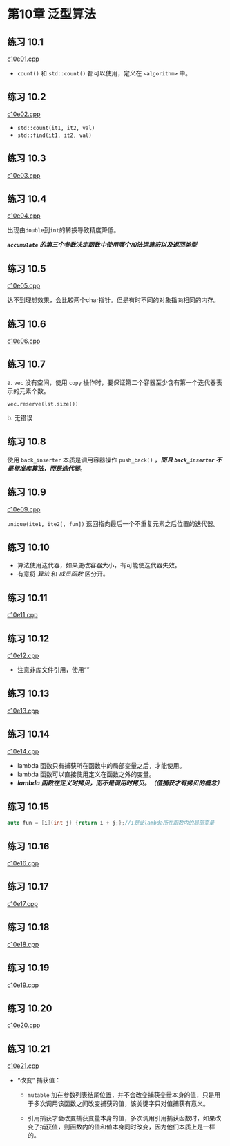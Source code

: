 # 第10章 泛型算法

## 练习 10.1

[c10e01.cpp](c10e01.cpp)

* `count()` 和 `std::count()` 都可以使用，定义在 `<algorithm>` 中。

## 练习 10.2

[c10e02.cpp](c10e02.cpp)

* `std::count(it1, it2, val)`
* `std::find(it1, it2, val)`

## 练习 10.3

[c10e03.cpp](c10e03.cpp)

## 练习 10.4

[c10e04.cpp](c10e04.cpp)

出现由`double`到`int`的转换导致精度降低。

***`accumulate` 的第三个参数决定函数中使用哪个加法运算符以及返回类型***

## 练习 10.5

[c10e05.cpp](c10e05.cpp)

达不到理想效果，会比较两个char指针。但是有时不同的对象指向相同的内存。

## 练习 10.6

[c10e06.cpp](c10e06.cpp)

## 练习 10.7

a. `vec` 没有空间，使用 `copy` 操作时，要保证第二个容器至少含有第一个迭代器表示的元素个数。

`vec.reserve(lst.size())`

b. 无错误

## 练习 10.8

使用 `back_inserter` 本质是调用容器操作 `push_back()` ，***而且 `back_inserter` 不是标准库算法，而是迭代器***。

## 练习 10.9

[c10e09.cpp](c10e09.cpp)

`unique(ite1, ite2[, fun])` 返回指向最后一个不重复元素之后位置的迭代器。

## 练习 10.10

* 算法使用迭代器，如果更改容器大小，有可能使迭代器失效。
* 有意将 *算法* 和 *成员函数* 区分开。

## 练习 10.11

[c10e11.cpp](c10e11.cpp)

## 练习 10.12

[c10e12.cpp](c10e12.cpp)

* 注意非库文件引用，使用“”

## 练习 10.13

[c10e13.cpp](c10e13.cpp)

## 练习 10.14

[c10e14.cpp](c10e14.cpp)

* lambda 函数只有捕获所在函数中的局部变量之后，才能使用。
* lambda 函数可以直接使用定义在函数之外的变量。
* ***lambda 函数在定义时拷贝，而不是调用时拷贝。（值捕获才有拷贝的概念）***

## 练习 10.15

``` c++
auto fun = [i](int j) {return i + j;};//i是此lambda所在函数内的局部变量
```

## 练习 10.16

[c10e16.cpp](c10e16.cpp)

## 练习 10.17

[c10e17.cpp](c10e17.cpp)

## 练习 10.18

[c10e18.cpp](c10e18.cpp)

## 练习 10.19

[c10e19.cpp](c10e19.cpp)

## 练习 10.20

[c10e20.cpp](c10e20.cpp)

## 练习 10.21

[c10e21.cpp](c10e21.cpp)

* “改变” 捕获值：

    * `mutable` 加在参数列表结尾位置，并不会改变捕获变量本身的值，只是用于多次调用该函数之间改变捕获的值，该关键字只对值捕获有意义。

    * 引用捕获才会改变捕获变量本身的值，多次调用引用捕获函数时，如果改变了捕获值，则函数内的值和值本身同时改变，因为他们本质上是一样的。